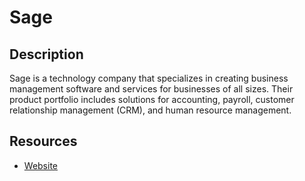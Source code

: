 # Sage

## Description

Sage is a technology company that specializes in creating business management software and services for businesses of all sizes. Their product portfolio includes solutions for accounting, payroll, customer relationship management (CRM), and human resource management.

## Resources

- [Website](sage.com)
